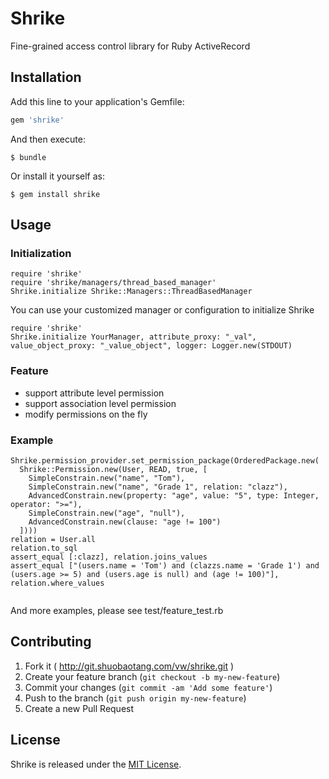 # Shrike

Fine-grained access control library for Ruby ActiveRecord

## Installation

Add this line to your application's Gemfile:

```ruby
gem 'shrike'
```

And then execute:

    $ bundle

Or install it yourself as:

    $ gem install shrike

## Usage

### Initialization

```
require 'shrike'
require 'shrike/managers/thread_based_manager'
Shrike.initialize Shrike::Managers::ThreadBasedManager
```

You can use your customized manager or configuration to initialize Shrike

```
require 'shrike'
Shrike.initialize YourManager, attribute_proxy: "_val", value_object_proxy: "_value_object", logger: Logger.new(STDOUT)

```

### Feature

* support attribute level permission
* support association level permission
* modify permissions on the fly


### Example

```
Shrike.permission_provider.set_permission_package(OrderedPackage.new(
  Shrike::Permission.new(User, READ, true, [
    SimpleConstrain.new("name", "Tom"),
    SimpleConstrain.new("name", "Grade 1", relation: "clazz"),
    AdvancedConstrain.new(property: "age", value: "5", type: Integer, operator: ">="),
    SimpleConstrain.new("age", "null"),
    AdvancedConstrain.new(clause: "age != 100")
  ])))
relation = User.all
relation.to_sql
assert_equal [:clazz], relation.joins_values
assert_equal ["(users.name = 'Tom') and (clazzs.name = 'Grade 1') and (users.age >= 5) and (users.age is null) and (age != 100)"], relation.where_values


```

And more examples, please see test/feature_test.rb

## Contributing

1. Fork it ( http://git.shuobaotang.com/vw/shrike.git )
2. Create your feature branch (`git checkout -b my-new-feature`)
3. Commit your changes (`git commit -am 'Add some feature'`)
4. Push to the branch (`git push origin my-new-feature`)
5. Create a new Pull Request


## License

Shrike is released under the [MIT License](http://www.opensource.org/licenses/MIT).
